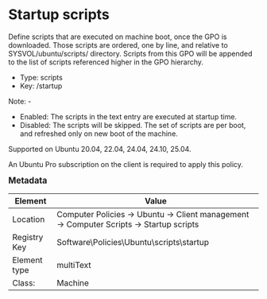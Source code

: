 # Startup scripts

Define scripts that are executed on machine boot, once the GPO is downloaded.
Those scripts are ordered, one by line, and relative to SYSVOL/ubuntu/scripts/ directory.
Scripts from this GPO will be appended to the list of scripts referenced higher in the GPO hierarchy.


- Type: scripts
- Key: /startup

Note: -
 * Enabled: The scripts in the text entry are executed at startup time.
 * Disabled: The scripts will be skipped.
 The set of scripts are per boot, and refreshed only on new boot of the machine.


Supported on Ubuntu 20.04, 22.04, 24.04, 24.10, 25.04.

An Ubuntu Pro subscription on the client is required to apply this policy.



<span style="font-size: larger;">**Metadata**</span>

| Element      | Value            |
| ---          | ---              |
| Location     | Computer Policies -> Ubuntu -> Client management -> Computer Scripts -> Startup scripts    |
| Registry Key | Software\Policies\Ubuntu\scripts\startup         |
| Element type | multiText |
| Class:       | Machine       |

